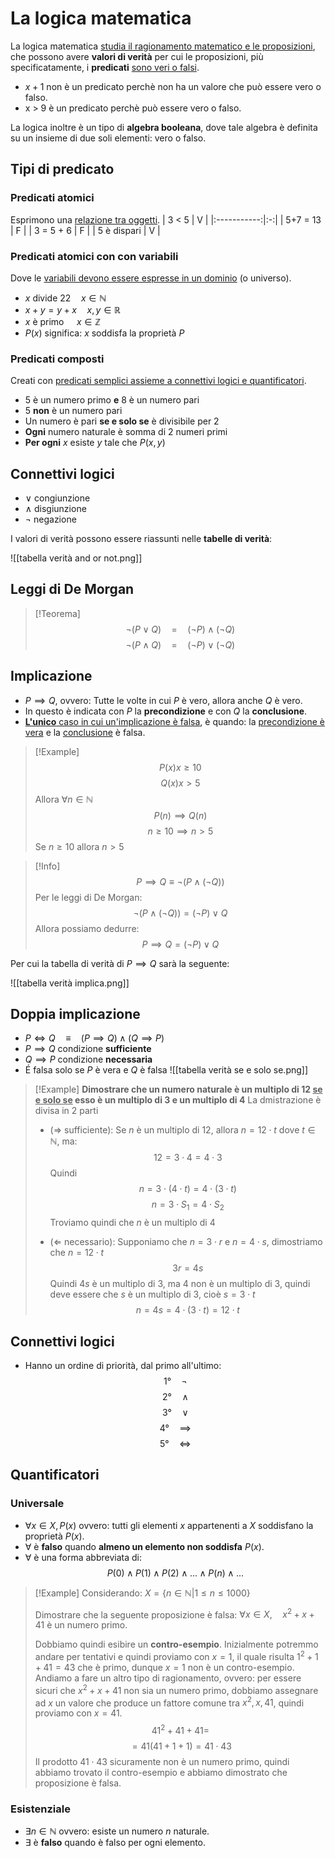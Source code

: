 # La logica matematica
La logica matematica <u>studia il ragionamento matematico e le proposizioni</u>, che possono avere **valori di verità** per cui le proposizioni, più specificatamente, i **predicati** <u>sono veri o falsi</u>.

- $x+1$ non è un predicato perchè non ha un valore che può essere vero o falso.
- x > 9 è un predicato perchè può essere vero o falso.

La logica inoltre è un tipo di **algebra booleana**, dove tale algebra è definita su un insieme di due soli elementi: vero o falso.

## Tipi di predicato
### Predicati atomici
Esprimono una <u>relazione tra oggetti</u>.
|    3 < 5    | V |
|:-----------:|:-:|
|   5+7 = 13  | F |
|  3 = 5 + 6  | F |
| 5 è dispari | V |

### Predicati atomici con con variabili
Dove le <u>variabili devono essere espresse in un dominio</u> (o universo).
- $x$ divide $22 \quad x\in \mathbb{N}$
- $x+y = y+x \quad x,y \in \mathbb{R}$
- $x$ è primo $\quad x\in \mathbb{Z}$
- $P(x)$ significa: $x$ soddisfa la proprietà $P$

### Predicati composti
Creati con <u>predicati semplici assieme a connettivi logici e quantificatori</u>.
- $5$ è un numero primo **e** $8$ è un numero pari
- $5$ **non** è un numero pari
- Un numero è pari **se e solo se** è divisibile per 2
- **Ogni** numero naturale è somma di 2 numeri primi
- **Per ogni** $x$ esiste $y$ tale che $P(x,y)$

## Connettivi logici
- $\lor$ congiunzione
- $\land$ disgiunzione
- $\neg$ negazione

I valori di verità possono essere riassunti nelle **tabelle di verità**:

![[tabella verità and or not.png]]

## Leggi di De Morgan
>[!Teorema]
>$$\neg(P\lor Q) \quad = \quad (\neg P) \land (\neg Q)$$
>$$\neg(P\land Q) \quad = \quad (\neg P) \lor (\neg Q)$$


## Implicazione
- $P \implies Q$, ovvero: Tutte le volte in cui $P$ è vero, allora anche $Q$ è vero.
- In questo è indicata con $P$ la **precondizione** e con $Q$ la **conclusione**.
- <u><b>L'unico</b> caso in cui un'implicazione è falsa</u>, è quando: la <u>precondizione è vera</u> e la <u>conclusione</u> è falsa.
>[!Example]
>$$P(x) x \geq 10$$
>$$Q(x) x > 5$$
>Allora $\forall n \in \mathbb{N}$
>$$P(n)\implies Q(n)$$
>$$n \geq 10 \implies n > 5$$
>Se $n \geq 10$ allora $n>5$

>[!Info]
>$$P \implies Q \equiv \neg(P\land (\neg Q))$$
>Per le leggi di De Morgan:
>$$\neg(P\land (\neg Q)) = (\neg P) \lor Q$$
>Allora possiamo dedurre:
>$$P \implies Q = (\neg P) \lor Q$$


Per cui la tabella di verità di $P \implies Q$ sarà la seguente:

![[tabella verità implica.png]]

## Doppia implicazione
- $P \iff Q \quad \equiv \quad (P\implies Q)\land (Q\implies P)$
- $P \implies Q$ condizione **sufficiente**
- $Q\implies P$ condizione **necessaria**
- É falsa solo se $P$ è vera e $Q$ è falsa
![[tabella verità se e solo se.png]]
>[!Example]
>**Dimostrare che un numero naturale è un multiplo di 12 <u>se e solo se</u> esso è un multiplo di 3 e un multiplo di 4**
>La dmistrazione è divisa in 2 parti
>- ($\Rightarrow$ sufficiente): 
>Se $n$ è un multiplo di 12, allora $n=12\cdot t$ dove $t\in \mathbb{N}$, ma:
>$$12=3\cdot 4=4\cdot 3$$
> Quindi
> $$n=3\cdot (4\cdot t) = 4\cdot (3\cdot t)$$
>$$n=3\cdot S_1 = 4\cdot S_2$$
>Troviamo quindi che $n$ è un multiplo di 4
>
>- ($\Leftarrow$ necessario):
>Supponiamo che $n=3\cdot r$ e $n=4\cdot s$, dimostriamo che $n=12\cdot t$
>$$3r = 4s$$
>Quindi $4s$ è un multiplo di $3$, ma $4$ non è un multiplo di $3$, quindi deve essere che $s$ è un multiplo di $3$, cioè $s=3\cdot t$
>$$n=4s=4\cdot (3\cdot t)= 12\cdot t$$

## Connettivi logici
- Hanno un ordine di priorità, dal primo all'ultimo:
$$1°\quad \neg$$
$$2°\quad \land$$
$$3°\quad \lor$$
$$4°\quad \implies$$
$$5°\quad \iff$$

## Quantificatori

### Universale
- $\forall x \in X, P(x)$ ovvero: tutti gli elementi $x$ appartenenti a $X$ soddisfano la proprietà $P(x)$.
- $\forall$ è **falso** quando **almeno un elemento non soddisfa** $P(x)$.
- $\forall$ è una forma abbreviata di: $$P(0) \land P(1) \land P(2) \land ... \land P(n) \land ...$$
>[!Example]
>Considerando: $X = \{ n \in \mathbb{N} | 1\leq n \leq 1000\}$
>
>Dimostrare che la seguente proposizione è falsa:
>$\forall x \in X, \quad x^2+x+41$ è un numero primo.
>
>Dobbiamo quindi esibire un **contro-esempio**.
>Inizialmente potremmo andare per tentativi e quindi proviamo con $x=1$, il quale risulta $1^2+1+41=43$ che è primo, dunque $x=1$ non è un contro-esempio.
>Andiamo a fare un altro tipo di ragionamento, ovvero: per essere sicuri che $x^2+x+41$ non sia un numero primo, dobbiamo assegnare ad $x$ un valore che produce un fattore comune tra $x^2, x, 41$, quindi proviamo con $x=41$.
>$$41^2+41+41=$$
>$$=41(41+1+1)= 41\cdot 43$$
>Il prodotto $41 \cdot 43$ sicuramente non è un numero primo, quindi abbiamo trovato il contro-esempio e abbiamo dimostrato che proposizione è falsa.

### Esistenziale
- $\exists n \in  \mathbb{N}$ ovvero: esiste un numero $n$ naturale.
- $\exists$ è **falso** quando è falso per ogni elemento.


















